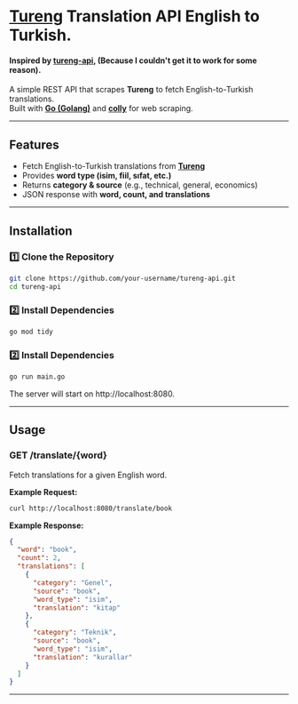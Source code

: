 # [Tureng](https://tureng.com/tr/turkce-ingilizce) Translation API English to Turkish.
#### **Inspired by [tureng-api](https://github.com/gokhanamal/tureng-api), (Because I couldn't get it to work for some reason).**
A simple REST API that scrapes **Tureng** to fetch English-to-Turkish translations.  
Built with [**Go (Golang)**](https://go.dev/) and [**colly**](https://github.com/gocolly/colly) for web scraping.

---

## Features
* Fetch English-to-Turkish translations from [**Tureng**](https://tureng.com/tr/turkce-ingilizce)  
* Provides **word type (isim, fiil, sıfat, etc.)**  
* Returns **category & source** (e.g., technical, general, economics)  
* JSON response with **word, count, and translations**  

---

##  Installation
### **1️⃣ Clone the Repository**
```sh
git clone https://github.com/your-username/tureng-api.git
cd tureng-api
```

### **2️⃣ Install Dependencies**
```sh
go mod tidy
```
### **2️⃣ Install Dependencies**
```sh
go run main.go
```
The server will start on http://localhost:8080.

---

## Usage
### **GET /translate/{word}**
Fetch translations for a given English word.

**Example Request:**
```sh
curl http://localhost:8080/translate/book
```

**Example Response:**
```json
{
  "word": "book",
  "count": 2,
  "translations": [
    {
      "category": "Genel",
      "source": "book",
      "word_type": "isim",
      "translation": "kitap"
    },
    {
      "category": "Teknik",
      "source": "book",
      "word_type": "isim",
      "translation": "kurallar"
    }
  ]
}
```
---


